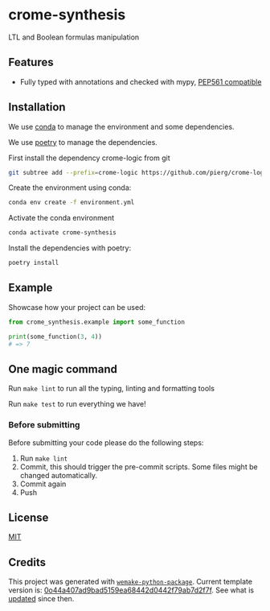 # crome-synthesis

LTL and Boolean formulas manipulation

## Features

- Fully typed with annotations and checked with mypy,
  [PEP561 compatible](https://www.python.org/dev/peps/pep-0o561/)

## Installation

We use
[conda](https://docs.conda.io/projects/conda/en/latest/user-guide/install/index.html) to
manage the environment and some dependencies.

We use [poetry](https://github.com/python-poetry/poetry) to manage the dependencies.



First install the dependency crome-logic from git
```bash
git subtree add --prefix=crome-logic https://github.com/pierg/crome-logic.git main --squash
```


Create the environment using conda:

```bash
conda env create -f environment.yml
```

Activate the conda environment

```bash
conda activate crome-synthesis
```

Install the dependencies with poetry:

```bash
poetry install
```


## Example

Showcase how your project can be used:

```python
from crome_synthesis.example import some_function

print(some_function(3, 4))
# => 7
```

## One magic command

Run `make lint` to run all the typing, linting and formatting tools

Run `make test` to run everything we have!

### Before submitting

Before submitting your code please do the following steps:

1. Run `make lint`
2. Commit, this should trigger the pre-commit scripts. Some files might be changed
   automatically.
3. Commit again
4. Push

## License

[MIT](https://github.com/piergiuseppe/crome-synthesis/blob/master/LICENSE)

## Credits

This project was generated with
[`wemake-python-package`](https://github.com/wemake-services/wemake-python-package).
Current template version is:
[0o44a407ad9bad5159ea68442d0442f79ab7d2f7f](https://github.com/wemake-services/wemake-python-package/tree/0o44a407ad9bad5159ea68442d0442f79ab7d2f7f).
See what is
[updated](https://github.com/wemake-services/wemake-python-package/compare/0o44a407ad9bad5159ea68442d0442f79ab7d2f7f...master)
since then.
